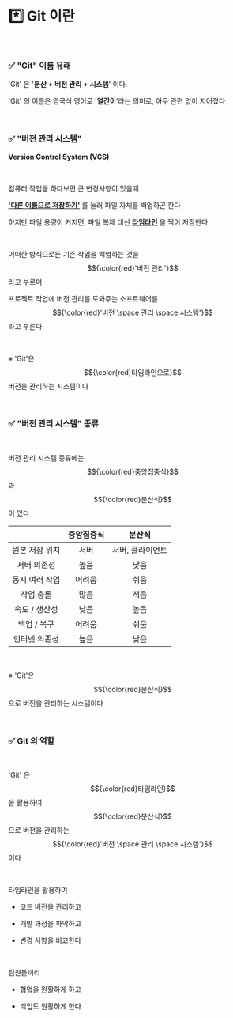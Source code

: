 # *️⃣ Git 이란

<br>

### ✅ "Git" 이름 유래

'Git' 은 '**분산 + 버전 관리 + 시스템**' 이다.

'Git' 의 이름은 영국식 영어로 '**얼간이**'라는 의미로, 아무 관련 없이 지어졌다

<br>

### ✅ "버전 관리 시스템"

**Version Control System (VCS)**

<br>

컴퓨터 작업을 하다보면 큰 변경사항이 있을때 

<ins>**'다른 이름으로 저장하기'**</ins> 를 눌러 파일 자체를 백업하곤 한다

하지만 파일 용량이 커지면, 파일 복제 대신 <ins>**타임라인**</ins> 을 찍어 저장한다

<br>

어떠한 방식으로든 기존 작업을 백업하는 것을 $${\color{red}'버전 관리'}$$ 라고 부르며

프로젝트 작업에 버전 관리를 도와주는 소프트웨어를 $${\color{red}'버전 \space 관리 \space 시스템'}$$ 라고 부른다

<br>

※ 'Git'은 $${\color{red}타임라인으로}$$ 버전을 관리하는 시스템이다

<br>

### ✅ "버전 관리 시스템" 종류

<br>

버전 관리 시스템 종류에는 $${\color{red}중앙집중식}$$ 과 $${\color{red}분산식}$$ 이 있다

| |중앙집중식|분산식|
|:---:|:---:|:---:|
|원본 저장 위치|서버|서버, 클라이언트|
|서버 의존성|높음|낮음|
|동시 여러 작업|어려움|쉬움|
|작업 충돌|많음|적음|
|속도 / 생산성|낮음|높음|
|백업 / 복구|어려움|쉬움|
|인터넷 의존성|높음|낮음|

<br>

※ 'Git'은 $${\color{red}분산식}$$ 으로 버전을 관리하는 시스템이다

<br>

### ✅ Git 의 역할

<br>

'Git' 은 $${\color{red}타임라인}$$ 을 활용하여 $${\color{red}분산식}$$으로 버전을 관리하는 $${\color{red}'버전 \space 관리 \space 시스템'}$$ 이다

<br>

타임라인을 활용하여

- 코드 버전을 관리하고

- 개발 과정을 파악하고

- 변경 사항을 비교한다

<br>

팀원들끼리

- 협업을 원활하게 하고

- 백업도 원활하게 한다

<br>
<br>
<br>